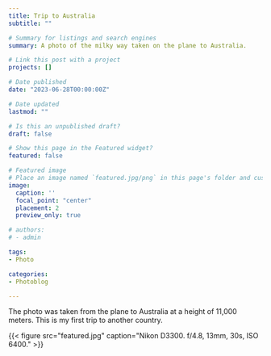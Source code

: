 ```yaml
---
title: Trip to Australia
subtitle: ""

# Summary for listings and search engines
summary: A photo of the milky way taken on the plane to Australia.

# Link this post with a project
projects: []

# Date published
date: "2023-06-28T00:00:00Z"

# Date updated
lastmod: ""

# Is this an unpublished draft?
draft: false

# Show this page in the Featured widget?
featured: false

# Featured image
# Place an image named `featured.jpg/png` in this page's folder and customize its options here.
image:
  caption: ''
  focal_point: "center"
  placement: 2
  preview_only: true

# authors:
# - admin

tags:
- Photo

categories:
- Photoblog

---
```


The photo was taken from the plane to Australia at a height of 11,000 meters. This is my first trip to another country.

{{< figure src="featured.jpg" caption="Nikon D3300. f/4.8, 13mm, 30s, ISO 6400." >}}
